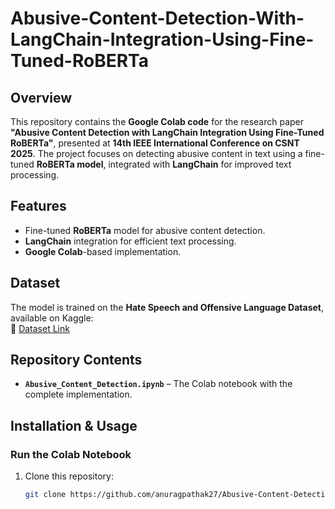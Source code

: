 # Abusive-Content-Detection-With-LangChain-Integration-Using-Fine-Tuned-RoBERTa

## Overview
This repository contains the **Google Colab code** for the research paper **"Abusive Content Detection with LangChain Integration Using Fine-Tuned RoBERTa"**, presented at **14th IEEE International Conference on CSNT 2025**. The project focuses on detecting abusive content in text using a fine-tuned **RoBERTa model**, integrated with **LangChain** for improved text processing.

## Features
- Fine-tuned **RoBERTa** model for abusive content detection.
- **LangChain** integration for efficient text processing.
- **Google Colab**-based implementation.

## Dataset
The model is trained on the **Hate Speech and Offensive Language Dataset**, available on Kaggle:  
🔗 [Dataset Link](https://www.kaggle.com/datasets/mrmorj/hate-speech-and-offensive-language-dataset)

## Repository Contents
- **`Abusive_Content_Detection.ipynb`** – The Colab notebook with the complete implementation.

## Installation & Usage
### Run the Colab Notebook
1. Clone this repository:
   ```bash
   git clone https://github.com/anuragpathak27/Abusive-Content-Detection-With-LangChain-Integration-Using-Fine-Tuned-RoBERTa.git

